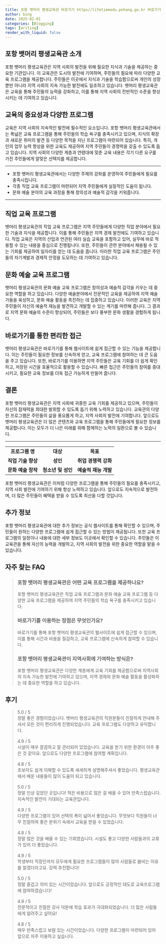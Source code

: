 ```yaml
---
title: 포항 뱃머리 평생교육관 바로가기 https//lifetimeedu.pohang.go.kr 바로가기
author: bing
date: 2025-02-01
categories: [Blogging]
tags: [writing]
render_with_liquid: false
---
```



<h2 id='포항 뱃머리 평생교육관 소개'>포항 뱃머리 평생교육관 소개</h2>

<p>포항 뱃머리 평생교육관은 지역 사회의 발전을 위해 필요한 지식과 기술을 제공하는 중요한 기관입니다. 이 교육관은 도시의 발전에 기여하며, 주민들의 필요에 따라 다양한 교육 프로그램을 제공합니다. 주민들은 이곳에서 지식과 기술을 학습함으로써 개인의 성장뿐만 아니라 지역 사회의 지속 가능한 발전에도 일조하고 있습니다. 뱃머리 평생교육관은 교육을 통해 주민들의 능력을 강화하고, 이를 통해 지역 사회의 전반적인 수준을 향상시키는 데 기여하고 있습니다.</p>

<h2 id='교육의 중요성과 다양한 프로그램'>교육의 중요성과 다양한 프로그램</h2>

<p>교육은 지역 사회의 지속적인 발전에 필수적인 요소입니다. 포항 뱃머리 평생교육관에서는 폭넓은 교육 프로그램을 통해 주민들의 학습 욕구를 충족시키고 있으며, 지식의 확장과 새로운 취미의 발견 등 다양한 목적을 지닌 프로그램이 마련되어 있습니다. 특히, 개인의 업무 능력 향상을 위한 교육도 제공하여 지역 주민들이 경쟁력을 갖출 수 있도록 돕고 있습니다. 지역 사회의 다양한 계층과 연령대에 맞춘 교육 내용은 각기 다른 요구를 가진 주민들에게 알맞은 선택지를 제공합니다.</p>

<hr />

<ul>
    <li>포항 뱃머리 평생교육관에서는 다양한 주제의 강좌를 운영하여 주민들에게 필요를 충족시킵니다.</li>
    <li>각종 직업 교육 프로그램이 마련되어 지역 주민들에게 실질적인 도움이 됩니다.</li>
    <li>문화 예술 분야의 교육 과정을 통해 창의성과 예술적 감각을 키워줍니다.</li>
</ul>

<hr />

<h2 id='직업 교육 프로그램'>직업 교육 프로그램</h2>

<p>뱃머리 평생교육관의 직업 교육 프로그램은 지역 주민들에게 다양한 직업 분야에서 필요한 기술과 지식을 제공합니다. 이를 통해 주민들은 지역 경제 발전에도 기여하고 있습니다. 직업 교육은 지역의 산업과 연관된 여러 실습 교육을 포함하고 있어, 실무에 바로 적용할 수 있는 내용을 중심으로 진행됩니다. 또한, 주민들이 관련 분야에서 채용될 수 있는 기회를 제공하여 일자리를 얻는 데 도움을 줍니다. 이러한 직업 교육 프로그램은 주민들의 자기계발과 경제적 안정을 도모하는 데 기여하고 있습니다.</p>

<h2 id='문화 예술 교육 프로그램'>문화 예술 교육 프로그램</h2>

<p>뱃머리 평생교육관의 문화 예술 교육 프로그램은 창의성과 예술적 감각을 키우는 데 중요한 역할을 하고 있습니다. 다양한 예술분야에서 전문적인 교육을 제공하여 지역 예술가들을 육성하고, 문화 예술 활동을 촉진하는 데 집중하고 있습니다. 이러한 교육은 지역 주민들이 자신의 예술적 재능을 발견하고 개발할 수 있는 계기를 마련해 줍니다. 그 결과로 지역 문화 예술의 수준이 향상되어, 주민들은 보다 풍부한 문화 생활을 경험하게 됩니다.</p>

<h2 id='바로가기를 통한 편리한 접근'>바로가기를 통한 편리한 접근</h2>

<p>뱃머리 평생교육관은 바로가기를 통해 웹사이트에 쉽게 접근할 수 있는 기능을 제공합니다. 이는 주민들이 필요한 정보를 신속하게 얻고, 교육 프로그램에 참여하는 데 큰 도움을 주고 있습니다. 또한, 바로가기를 이용하면 지역 주민들은 교육 기회를 더 쉽게 확인하고, 저장된 시간을 효율적으로 활용할 수 있습니다. 빠른 접근은 주민들의 참여를 증대시키고, 필요한 교육 정보를 더욱 접근 가능하게 만들어 줍니다.</p>

<h2 id='결론'>결론</h2>

<p>포항 뱃머리 평생교육관은 지역 사회에 귀중한 교육 기회를 제공하고 있으며, 주민들이 자신의 잠재력을 최대한 발휘할 수 있도록 돕기 위해 노력하고 있습니다. 교육관의 다양한 프로그램은 주민들의 삶을 풍요롭게 하고, 지역 사회의 발전에 기여합니다. 앞으로도 뱃머리 평생교육관은 더 많은 콘텐츠와 교육 프로그램을 통해 주민들에게 필요한 정보를 제공합니다. 이는 모두가 더 나은 미래를 위해 함께하는 노력의 일환으로 볼 수 있습니다.</p>

<hr />

<table>
    <tr>
        <td style="text-align: center; height: 17px;"><b>프로그램 명</b></td>
        <td style="text-align: center; height: 17px;"><b>대상</b></td>
        <td style="text-align: center; height: 17px;"><b>목표</b></td>
    </tr>
    <tr>
        <td style="text-align: center; height: 17px;"><b>직업 기술 향상</b></td>
        <td style="text-align: center; height: 17px;"><b>성인</b></td>
        <td style="text-align: center; height: 17px;"><b>취업 경쟁력 강화</b></td>
    </tr>
    <tr>
        <td style="text-align: center; height: 17px;"><b>문화 예술 창작</b></td>
        <td style="text-align: center; height: 17px;"><b>청소년 및 성인</b></td>
        <td style="text-align: center; height: 17px;"><b>예술적 재능 개발</b></td>
    </tr>
</table>

<p>포항 뱃머리 평생교육관은 이처럼 다양한 프로그램을 통해 주민들의 필요를 충족시키고, 지역 사회 발전에 기여하기 위해 항상 노력하고 있습니다. 앞으로도 지속적으로 발전하며, 더 많은 주민들이 혜택을 받을 수 있도록 최선을 다할 것입니다.</p>

<h2 id='추가 정보'>추가 정보</h2>

<p>포항 뱃머리 평생교육관에 대한 추가 정보는 공식 웹사이트를 통해 확인할 수 있으며, 주민들이 원하는 다양한 프로그램에 쉽게 접근할 수 있는 방법이 제공됩니다. 또한 교육 프로그램의 일정이나 내용에 대한 세부 정보도 이곳에서 확인할 수 있습니다. 주민들은 이 교육관을 통해 자신의 능력을 개발하고, 지역 사회의 발전을 위한 중요한 역할을 맡을 수 있습니다.</p>


<h2 id='자주_찾는_FAQ'>자주 찾는 FAQ</h2>
<div itemscope="" itemtype="https://schema.org/FAQPage"> 
<blockquote> 
<div itemscope="" itemprop="mainEntity" itemtype="https://schema.org/Question"> 
<h3 itemprop="name">포항 뱃머리 평생교육관은 어떤 교육 프로그램을 제공하나요?</h3> 
<div itemscope="" itemprop="acceptedAnswer" itemtype="https://schema.org/Answer"> 
<span itemprop="text"> 
<p>포항 뱃머리 평생교육관은 직업 교육 프로그램과 문화 예술 교육 프로그램 등 다양한 교육 프로그램을 제공하여 지역 주민들의 학습 욕구를 충족시키고 있습니다.</p> 
</span> 
</div> 
</div> 
<div itemscope="" itemprop="mainEntity" itemtype="https://schema.org/Question"> 
<h3 itemprop="name">바로가기를 이용하는 장점은 무엇인가요?</h3> 
<div itemscope="" itemprop="acceptedAnswer" itemtype="https://schema.org/Answer"> 
<span itemprop="text"> 
<p>바로가기를 통해 포항 뱃머리 평생교육관의 웹사이트에 쉽게 접근할 수 있으며, 이를 통해 시간과 비용을 절감하고, 교육 프로그램에 신속하게 참여할 수 있습니다.</p> 
</span> 
</div> 
</div> 
<div itemscope="" itemprop="mainEntity" itemtype="https://schema.org/Question"> 
<h3 itemprop="name">포항 뱃머리 평생교육관이 지역사회에 기여하는 방식은?</h3> 
<div itemscope="" itemprop="acceptedAnswer" itemtype="https://schema.org/Answer"> 
<span itemprop="text"> 
<p>포항 뱃머리 평생교육관은 다양한 계층에게 교육 기회를 제공함으로써 지역사회의 지속 가능한 발전에 기여하고 있으며, 지역 경제와 문화 예술 활동을 활성화하는 데 중요한 역할을 하고 있습니다.</p> 
</span> 
</div> 
</div> 
</blockquote> 
</div>
<h2 id='후기'>후기</h2>
<div itemscope itemtype="https://schema.org/Product">
  <blockquote>
  <div itemprop="review" itemscope itemtype="https://schema.org/Review">
      <div itemprop="reviewRating" itemscope itemtype="https://schema.org/Rating"> <span itemprop="ratingValue">5.0</span> / <span itemprop="bestRating">5</span> </div>
      <span itemprop="reviewBody">정말 좋은 경험이었습니다. 뱃머리 평생교육관의 직원분들이 친절하게 안내해 주셔서 모든 것이 편리하게 진행되었습니다. 교육 프로그램도 다양하고 유익합니다.</span>
  </div>
  <br>
  <div itemprop="review" itemscope itemtype="https://schema.org/Review">
      <div itemprop="reviewRating" itemscope itemtype="https://schema.org/Rating"> <span itemprop="ratingValue">4.9</span> / <span itemprop="bestRating">5</span> </div>
      <span itemprop="reviewBody">시설이 매우 깔끔하고 잘 관리되어 있었습니다. 교육을 받기 위한 환경이 아주 좋은 것 같아요. 앞으로도 다양한 프로그램에 참여할 계획입니다.</span>
  </div>
  <br>
  <div itemprop="review" itemscope itemtype="https://schema.org/Review">
      <div itemprop="reviewRating" itemscope itemtype="https://schema.org/Rating"> <span itemprop="ratingValue">4.8</span> / <span itemprop="bestRating">5</span> </div>
      <span itemprop="reviewBody">초보자도 쉽게 이해할 수 있도록 세세하게 설명해주셔서 좋았습니다. 평생교육관에서 배운 내용들이 많이 도움이 되고 있습니다.</span>
  </div>
  <br>
  <div itemprop="review" itemscope itemtype="https://schema.org/Review">
      <div itemprop="reviewRating" itemscope itemtype="https://schema.org/Rating"> <span itemprop="ratingValue">5.0</span> / <span itemprop="bestRating">5</span> </div>
      <span itemprop="reviewBody">정말 인상 깊었던 곳입니다! 적은 비용으로 많은 걸 배울 수 있어 만족스럽습니다. 지속적인 발전이 기대되는 교육관입니다.</span>
  </div>
  <br>
  <div itemprop="review" itemscope itemtype="https://schema.org/Review">
      <div itemprop="reviewRating" itemscope itemtype="https://schema.org/Rating"> <span itemprop="ratingValue">4.9</span> / <span itemprop="bestRating">5</span> </div>
      <span itemprop="reviewBody">다양한 프로그램이 있어 선택의 폭이 넓어서 좋았습니다. 무엇보다 직원들이 너무 친절하여 좋은 분위기 속에서 교육을 받을 수 있었습니다.</span>
  </div>
  <br>
  <div itemprop="review" itemscope itemtype="https://schema.org/Review">
      <div itemprop="reviewRating" itemscope itemtype="https://schema.org/Rating"> <span itemprop="ratingValue">4.8</span> / <span itemprop="bestRating">5</span> </div>
      <span itemprop="reviewBody">정말 많은 것을 배울 수 있는 기회였습니다. 시설도 좋고 다양한 사람들과의 교류가 있어 더 좋았습니다.</span>
  </div>
  <br>
  <div itemprop="review" itemscope itemtype="https://schema.org/Review">
      <div itemprop="reviewRating" itemscope itemtype="https://schema.org/Rating"> <span itemprop="ratingValue">4.9</span> / <span itemprop="bestRating">5</span> </div>
      <span itemprop="reviewBody">학생부터 직장인까지 모두에게 필요한 프로그램들이 많아 사람들로 붐비는 이유를 알겠더라고요. 강력 추천합니다!</span>
  </div>
  <br>
  <div itemprop="review" itemscope itemtype="https://schema.org/Review">
      <div itemprop="reviewRating" itemscope itemtype="https://schema.org/Rating"> <span itemprop="ratingValue">5.0</span> / <span itemprop="bestRating">5</span> </div>
      <span itemprop="reviewBody">정말 즐겁고 의미 있는 시간이었습니다. 앞으로도 긍정적인 태도로 교육프로그램에 참여하겠습니다!</span>
  </div>
  <br>
  <div itemprop="review" itemscope itemtype="https://schema.org/Review">
      <div itemprop="reviewRating" itemscope itemtype="https://schema.org/Rating"> <span itemprop="ratingValue">4.9</span> / <span itemprop="bestRating">5</span> </div>
      <span itemprop="reviewBody">전문적이고 친절한 강사 덕분에 학습 효과가 극대화되었습니다. 더 많은 사람들에게 알려주고 싶어요!</span>
  </div>
  <br>
  <div itemprop="review" itemscope itemtype="https://schema.org/Review">
      <div itemprop="reviewRating" itemscope itemtype="https://schema.org/Rating"> <span itemprop="ratingValue">4.8</span> / <span itemprop="bestRating">5</span> </div>
      <span itemprop="reviewBody">매우 만족스럽고 보람 있는 시간이었습니다. 다양한 프로그램이 마련되어 있어 앞으로 자주 이용하고 싶습니다.</span>
  </div>
  </blockquote>
</div>
